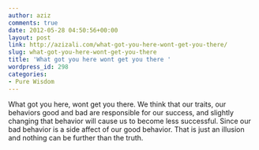 ```yaml
---
author: aziz
comments: true
date: 2012-05-28 04:50:56+00:00
layout: post
link: http://azizali.com/what-got-you-here-wont-get-you-there/
slug: what-got-you-here-wont-get-you-there
title: 'What got you here wont get you there '
wordpress_id: 298
categories:
- Pure Wisdom
---
```


What got you here, wont get you there.  We think that our traits, our behaviors good and bad are responsible for our success, and slightly changing that behavior will cause us to become less successful. Since our bad behavior is a side affect of our good behavior. That is just an illusion and nothing can be further than the truth.

 
